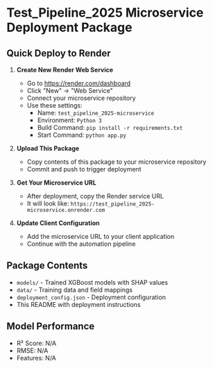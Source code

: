 # Test_Pipeline_2025 Microservice Deployment Package

## Quick Deploy to Render

1. **Create New Render Web Service**
   - Go to https://render.com/dashboard
   - Click "New" → "Web Service"
   - Connect your microservice repository
   - Use these settings:
     - Name: `test_pipeline_2025-microservice`
     - Environment: `Python 3`
     - Build Command: `pip install -r requirements.txt`
     - Start Command: `python app.py`

2. **Upload This Package**
   - Copy contents of this package to your microservice repository
   - Commit and push to trigger deployment

3. **Get Your Microservice URL**
   - After deployment, copy the Render service URL
   - It will look like: `https://test_pipeline_2025-microservice.onrender.com`

4. **Update Client Configuration**
   - Add the microservice URL to your client application
   - Continue with the automation pipeline

## Package Contents
- `models/` - Trained XGBoost models with SHAP values
- `data/` - Training data and field mappings
- `deployment_config.json` - Deployment configuration
- This README with deployment instructions

## Model Performance
- R² Score: N/A
- RMSE: N/A
- Features: N/A
